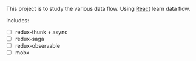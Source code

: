 This project is to study the various data flow. Using [React](https://facebook.github.io/react/) learn data flow.

includes:

* [ ] redux-thunk + async
* [ ] redux-saga
* [ ] redux-observable
* [ ] mobx
